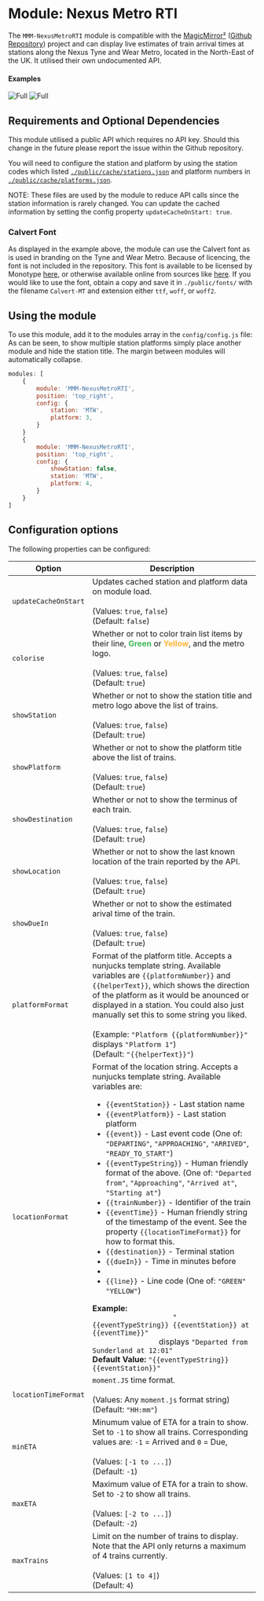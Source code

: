 <!--- Copyright (C) 2024 jcktwd -->

# Module: Nexus Metro RTI

The `MMM-NexusMetroRTI` module is compatible with the [MagicMirror²](https://docs.magicmirror.builders/) ([Github Repository](https://github.com/MagicMirrorOrg/MagicMirror)) project and can display live estimates of train arrival times at stations along the Nexus Tyne and Wear Metro, located in the North-East of the UK. It utilised their own undocumented API.

#### Examples

![Full](examples/example1.png)
![Full](examples/example2.png)

## Requirements and Optional Dependencies

This module utilised a public API which requires no API key. Should this change in the future please report the issue within the Github repository.

You will need to configure the station and platform by using the station codes which listed [`./public/cache/stations.json`](./cache/stations.json) and platform numbers in [`./public/cache/platforms.json`](./cache/platforms.json).

NOTE: These files are used by the module to reduce API calls since the station information is rarely changed. You can update the cached information by setting the config property `updateCacheOnStart: true`.

### Calvert Font

As displayed in the example above, the module can use the Calvert font as is used in branding on the Tyne and Wear Metro. Because of licencing, the font is not included in the repository. This font is available to be licensed by Monotype [here](https://www.myfonts.com/collections/calvert-font-monotype-imaging),  or otherwise available online from sources like [here]("https://fontshub.pro/font/calvert-download"). If you would like to use the font, obtain a copy and save it in `./public/fonts/` with the filename `Calvert-MT` and extension either `ttf`, `woff`, or `woff2`.

## Using the module

To use this module, add it to the modules array in the `config/config.js` file: As can be seen, to show multiple station platforms simply place another module and hide the station title. The margin between modules will automatically collapse.
````javascript
modules: [
	{
		module: 'MMM-NexusMetroRTI',
		position: 'top_right',
		config: {
			station: 'MTW',
            platform: 3,
		}
	}
    {
		module: 'MMM-NexusMetroRTI',
		position: 'top_right',
		config: {
            showStation: false,
			station: 'MTW',
            platform: 4,
		}
	}
]
````

## Configuration options

The following properties can be configured:

<table width="100%">
	<!-- why, markdown... -->
	<thead>
		<tr>
			<th>Option</th>
			<th width="100%">Description</th>
		</tr>
	<thead>
	<tbody>
        <tr>
			<td><code>updateCacheOnStart</code><br></td>
			<td>
                Updates cached station and platform data on module load.
                <br><br>
                (Values: <code>true</code>, <code>false</code>)
                <br>
                (Default: <code>false</code>)
			</td>
		</tr>
		<tr>
			<td><code>colorise</code><br></td>
			<td>
                Whether or not to color train list items by their line,
                <b style="color:#3fba5a;">Green</b> or
                <b style="color:#ffb63a;">Yellow</b>,
                and the metro logo.
                <br><br>
                (Values: <code>true</code>, <code>false</code>)
                <br>
                (Default: <code>true</code>)
			</td>
		</tr>
		<tr>
			<td><code>showStation</code></td>
			<td>
                Whether or not to show the station title and metro logo above 
                the list of trains.
                <br><br>
                (Values: <code>true</code>, <code>false</code>)
                <br>
                (Default: <code>true</code>)
			</td>
		</tr>
		<tr>
			<td><code>showPlatform</code></td>
			<td>
                Whether or not to show the platform title above the list of
                trains.
                <br><br>
                (Values: <code>true</code>, <code>false</code>)
                <br>
                (Default: <code>true</code>)
			</td>
		</tr>
		<tr>
			<td><code>showDestination</code></td>
			<td>
                Whether or not to show the terminus of each train.
                <br><br>
                (Values: <code>true</code>, <code>false</code>)
                <br>
                (Default: <code>true</code>)
			</td>
		</tr>
        <tr>
			<td><code>showLocation</code></td>
			<td>
                Whether or not to show the last known location of the train
                reported by the API.
                <br><br>
                (Values: <code>true</code>, <code>false</code>)
                <br>
                (Default: <code>true</code>)
			</td>
		</tr>
        <tr>
			<td><code>showDueIn</code></td>
			<td>
                Whether or not to show the estimated arival time of the train.
                <br><br>
                (Values: <code>true</code>, <code>false</code>)
                <br>
                (Default: <code>true</code>)
			</td>
		</tr>
		<tr>
			<td><code>platformFormat</code></td>
			<td>
                Format of the platform title. Accepts a nunjucks template
                string. Available variables are
                <code>{{platformNumber}}</code> and
                <code>{{helperText}}</code>, which shows the direction of the
                platform as it would be anounced or displayed in a station.
                You could also just manually set this to some string you liked.
                <br><br>
                (Example:
                <code>"Platform {{platformNumber}}"</code> displays
                <code>"Platform 1"</code>)
                <br/>
                (Default:
                <code>"{{helperText}}"</code>)
			</td>
		</tr>
        <tr>
			<td><code>locationFormat</code></td>
			<td>
                Format of the location string. Accepts a nunjucks template
                string. Available variables are:
                <ul>
                    <li>
                        <code>{{eventStation}}</code> - Last station name
                    </li>
                    <li>
                        <code>{{eventPlatform}}</code> - Last station platform
                    </li>
                    <li>
                        <code>{{event}}</code> - Last event code (One of:
                        <code>"DEPARTING"</code>, 
                        <code>"APPROACHING"</code>, 
                        <code>"ARRIVED"</code>, 
                        <code>"READY_TO_START"</code>)
                    </li>
                    <li>
                        <code>{{eventTypeString}}</code> - Human friendly format
                        of the above. (One of: 
                        <code>"Departed from"</code>,
                        <code>"Approaching"</code>,
                        <code>"Arrived at"</code>,
                        <code>"Starting at"</code>)
                    </li>
                    <li>
                        <code>{{trainNumber}}</code> - Identifier of the train
                    </li>
                    <li>
                        <code>{{eventTime}}</code> - Human friendly string of
                        the timestamp of the event. See the property
                        <code>{{locationTimeFormat}}</code> for how to format
                        this.
                    </li>
                    <li>
                        <code>{{destination}}</code> - Terminal station
                    </li>
                    <li>
                        <code>{{dueIn}}</code> - Time in minutes before
                    <li>
                    <li>
                        <code>{{line}}</code> - Line code (One of:
                        <code>"GREEN"</code>
                        <code>"YELLOW"</code>)
                    </li>
                </ul>
                <b>Example:</b>
                <code>
                    "{{eventTypeString}} {{eventStation}} at {{eventTime}}"
                </code> displays
                <code>"Departed from Sunderland at 12:01"</code>
                <br/>
                <b>Default Value:</b>
                <code>"{{eventTypeString}} {{eventStation}}"</code>
			</td>
		</tr>
        <tr>
            <td><code>locationTimeFormat</code></td>
            <td>
                <code>moment.JS</code> time format.
                <br><br>
                (Values: Any <code>moment.js</code> format string)
                <br>
                (Default: <code>"HH:mm"</code>)
            </td>
        </tr>
        <tr>
            <td><code>minETA</code></td>
            <td>
                Minumum value of ETA for a train to show. Set to <code>-1</code>
                to show all trains. Corresponding values are:
                <code>-1</code> = Arrived and
                <code>0</code> = Due,
                <br><br>
                (Values: <code>[-1 to ...]</code>)
                <br>
                (Default: <code>-1</code>)
            </td>
        </tr>
        <tr>
            <td><code>maxETA</code></td>
            <td>
                Maximum value of ETA for a train to show. Set to <code>-2</code>
                to show all trains.
                <br><br>
                (Values: <code>[-2 to ...]</code>)
                <br>
                (Default: <code>-2</code>)
            </td>
        </tr>
        <tr>
            <td><code>maxTrains</code></td>
            <td>
                Limit on the number of trains to display. Note that the API only
                returns a maximum of 4 trains currently.
                <br><br>
                (Values: <code>[1 to 4]</code>)
                <br>
                (Default: <code>4</code>)
            </td>
        </tr>
	</tbody>
</table>